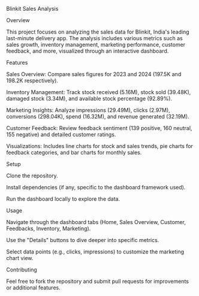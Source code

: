 Blinkit Sales Analysis

Overview

This project focuses on analyzing the sales data for Blinkit, India's leading last-minute delivery app. The analysis includes various metrics such as sales growth, inventory management, marketing performance, customer feedback, and more, visualized through an interactive dashboard.

Features





Sales Overview: Compare sales figures for 2023 and 2024 (197.5K and 198.2K respectively).



Inventory Management: Track stock received (5.16M), stock sold (39.48K), damaged stock (3.34M), and available stock percentage (92.89%).



Marketing Insights: Analyze impressions (29.49M), clicks (2.97M), conversions (298.04K), spend (16.32M), and revenue generated (32.19M).



Customer Feedback: Review feedback sentiment (139 positive, 160 neutral, 155 negative) and detailed customer ratings.



Visualizations: Includes line charts for stock and sales trends, pie charts for feedback categories, and bar charts for monthly sales.

Setup





Clone the repository.



Install dependencies (if any, specific to the dashboard framework used).



Run the dashboard locally to explore the data.

Usage





Navigate through the dashboard tabs (Home, Sales Overview, Customer, Feedbacks, Inventory, Marketing).



Use the "Details" buttons to dive deeper into specific metrics.



Select data points (e.g., clicks, impressions) to customize the marketing chart view.

Contributing

Feel free to fork the repository and submit pull requests for improvements or additional features.
